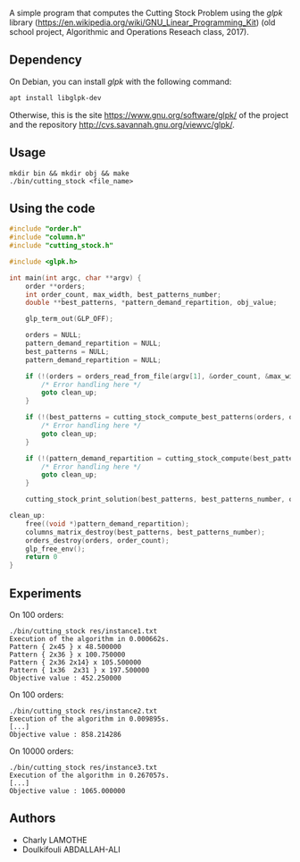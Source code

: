 A simple program that computes the Cutting Stock Problem using the *glpk* library (https://en.wikipedia.org/wiki/GNU_Linear_Programming_Kit) (old school project, Algorithmic and Operations Reseach class, 2017).

## Dependency

On Debian, you can install *glpk* with the following command:
```bash
apt install libglpk-dev
```

Otherwise, this is the site https://www.gnu.org/software/glpk/ of the project and the repository http://cvs.savannah.gnu.org/viewvc/glpk/.

## Usage

```
mkdir bin && mkdir obj && make
./bin/cutting_stock <file_name>
```

## Using the code

```c
#include "order.h"
#include "column.h"
#include "cutting_stock.h"

#include <glpk.h>

int main(int argc, char **argv) {
    order **orders;
    int order_count, max_width, best_patterns_number;
    double **best_patterns, *pattern_demand_repartition, obj_value;

    glp_term_out(GLP_OFF);

    orders = NULL;
    pattern_demand_repartition = NULL;
    best_patterns = NULL;
    pattern_demand_repartition = NULL;

    if (!(orders = orders_read_from_file(argv[1], &order_count, &max_width))) {
        /* Error handling here */
        goto clean_up;
    }

    if (!(best_patterns = cutting_stock_compute_best_patterns(orders, order_count, max_width, &best_patterns_number))) {
        /* Error handling here */
        goto clean_up;
    }

    if (!(pattern_demand_repartition = cutting_stock_compute(best_patterns, best_patterns_number, orders, order_count, &obj_value))) {
        /* Error handling here */
        goto clean_up;
    }

    cutting_stock_print_solution(best_patterns, best_patterns_number, order_count, pattern_demand_repartition, obj_value, orders, order_count, stdout);

clean_up:
    free((void *)pattern_demand_repartition);
    columns_matrix_destroy(best_patterns, best_patterns_number);
    orders_destroy(orders, order_count);
    glp_free_env();
    return 0
}
```

## Experiments

On 100 orders:
```
./bin/cutting_stock res/instance1.txt 
Execution of the algorithm in 0.000662s.
Pattern { 2x45 } x 48.500000
Pattern { 2x36 } x 100.750000
Pattern { 2x36 2x14} x 105.500000
Pattern { 1x36  2x31 } x 197.500000
Objective value : 452.250000
```

On 100 orders:
```
./bin/cutting_stock res/instance2.txt
Execution of the algorithm in 0.009895s.
[...]
Objective value : 858.214286
```

On 10000 orders:
```
./bin/cutting_stock res/instance3.txt
Execution of the algorithm in 0.267057s.
[...]
Objective value : 1065.000000
```

## Authors

* Charly LAMOTHE
* Doulkifouli ABDALLAH-ALI
